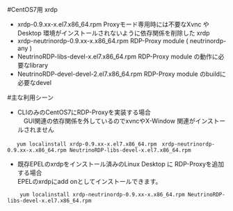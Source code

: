 #CentOS7用 xrdp

- xrdp-0.9.xx-x.el7.x86_64.rpm             Proxyモード専用時には不要なXvnc や Desktop 環境がインストールされないように依存関係を削除した xrdp  
- xrdp-neutrinordp-0.9.xx-x.x86_64.rpm     RDP-Proxy module ( neutrinordp-any )  
- NeutrinoRDP-libs-devel-x.el7.x86_64.rpm  RDP-Proxy module の動作に必要なlibrary  
- NeutrinoRDP-devel-devel-2.el7.x86_64.rpm RDP-Proxy module のbuildに必要なdevel  

   
    
#主な利用シーン   
 - CLIのみのCentOS7にRDP-Proxyを実装する場合   
  　GUI関連の依存関係を外しているのでxvncやX-Window 関連がインストールされません
```
   yum localinstall xrdp-0.9.xx-x.el7.x86_64.rpm　xrdp-neutrinordp-0.9.xx-x.x86_64.rpm NeutrinoRDP-libs-devel-x.el7.x86_64.rpm
```
 - 既存EPELのxrdpをインストール済みのLinux Desktop に RDP-Proxyを追加する場合   
    EPELのxrdpにadd onとしてインストールできます。 
```
    yum localinstall xrdp-neutrinordp-0.9.xx-x.x86_64.rpm NeutrinoRDP-libs-devel-x.el7.x86_64.rpm
```
